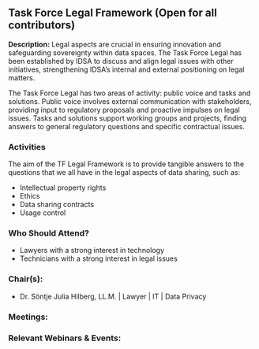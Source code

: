## Task Force Legal Framework (Open for all contributors)
**Description:** 
Legal aspects are crucial in ensuring innovation and safeguarding sovereignty within data spaces. The Task Force Legal has been established by IDSA to discuss and align legal issues with other initiatives, strengthening IDSA’s internal and external positioning on legal matters.

The Task Force Legal has two areas of activity: public voice and tasks and solutions. Public voice involves external communication with stakeholders, providing input to regulatory proposals and proactive impulses on legal issues. Tasks and solutions support working groups and projects, finding answers to general regulatory questions and specific contractual issues.

### Activities
The aim of the TF Legal Framework is to provide tangible answers to the questions that we all have in the legal aspects of data sharing, such as:
- Intellectual property rights
- Ethics
- Data sharing contracts
- Usage control

### Who Should Attend?
- Lawyers with a strong interest in technology 
- Technicians with a strong interest in legal issues

### Chair(s):
- Dr. Söntje Julia Hilberg, LL.M. | Lawyer | IT | Data Privacy


### Meetings:



### Relevant Webinars & Events:



